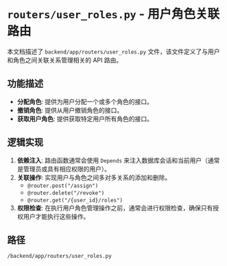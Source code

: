 # `routers/user_roles.py` - 用户角色关联路由

本文档描述了 `backend/app/routers/user_roles.py` 文件，该文件定义了与用户和角色之间关联关系管理相关的 API 路由。

## 功能描述
*   **分配角色**: 提供为用户分配一个或多个角色的接口。
*   **撤销角色**: 提供从用户撤销角色的接口。
*   **获取用户角色**: 提供获取特定用户所有角色的接口。

## 逻辑实现
1.  **依赖注入**: 路由函数通常会使用 `Depends` 来注入数据库会话和当前用户（通常是管理员或具有相应权限的用户）。
2.  **关联操作**: 实现用户与角色之间多对多关系的添加和删除。
    *   `@router.post("/assign")`
    *   `@router.delete("/revoke")`
    *   `@router.get("/{user_id}/roles")`
3.  **权限检查**: 在执行用户角色管理操作之前，通常会进行权限检查，确保只有授权用户才能执行这些操作。

## 路径
`/backend/app/routers/user_roles.py`
